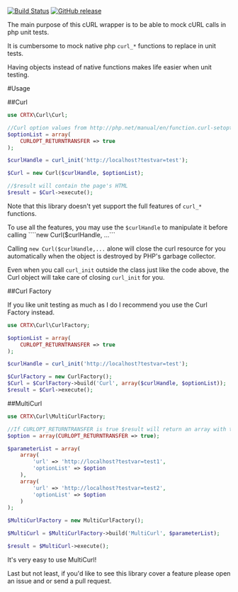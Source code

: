 [![Build Status](https://travis-ci.org/CRTX/Curl.svg?branch=master)](https://travis-ci.org/CRTX/Curl)
[![GitHub release](https://img.shields.io/github/release/CRTX/Curl.svg)]()

The main purpose of this cURL wrapper is to be able to mock cURL calls in php unit tests.

It is cumbersome to mock native php ```curl_*``` functions to replace in unit tests.

Having objects instead of native functions makes life easier when unit testing.

#Usage

##Curl

```php
use CRTX\Curl\Curl;

//Curl option values from http://php.net/manual/en/function.curl-setopt.php
$optionList = array(
    CURLOPT_RETURNTRANSFER => true
);

$curlHandle = curl_init('http://localhost?testvar=test');

$Curl = new Curl($curlHandle, $optionList);

//$result will contain the page's HTML
$result = $Curl->execute();
```

Note that this library doesn't yet support the full features of ```curl_*``` functions.

To use all the features, you may use the ```$curlHandle``` to manipulate it before calling ````new Curl($curlHandle, ...```

Calling ```new Curl($curlHandle,...``` alone will close the curl resource for you automatically when the object is destroyed by PHP's garbage collector.

Even when you call ```curl_init``` outside the class just like the code above, the Curl object will take care of closing ```curl_init``` for you.

##Curl Factory

If you like unit testing as much as I do I recommend you use the Curl Factory instead.

```php
use CRTX\Curl\CurlFactory;

$optionList = array(
    CURLOPT_RETURNTRANSFER => true
);

$curlHandle = curl_init('http://localhost?testvar=test');

$CurlFactory = new CurlFactory();
$Curl = $CurlFactory->build('Curl', array($curlHandle, $optionList));
$result = $Curl->execute();
```

##MultiCurl

```php
use CRTX\Curl\MultiCurlFactory;

//If CURLOPT_RETURNTRANSFER is true $result will return an array with the HTML of all the pages
$option = array(CURLOPT_RETURNTRANSFER => true);

$parameterList = array(
    array(
        'url' => 'http://localhost?testvar=test1',
        'optionList' => $option
    ),
    array(
        'url' => 'http://localhost?testvar=test2',
        'optionList' => $option
    )
);

$MultiCurlFactory = new MultiCurlFactory();

$MultiCurl = $MultiCurlFactory->build('MultiCurl', $parameterList);

$result = $MultiCurl->execute();

```

It's very easy to use MultiCurl!

Last but not least, if you'd like to see this library cover a feature please open an issue and or send a pull request.

